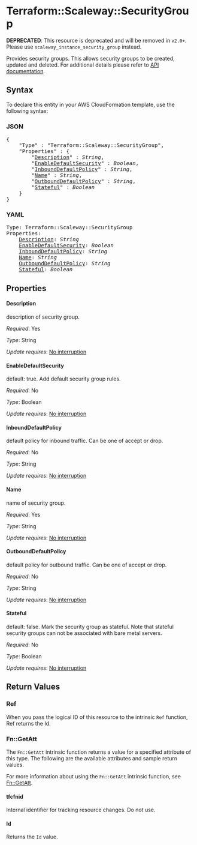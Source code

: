 # Terraform::Scaleway::SecurityGroup

**DEPRECATED**: This resource is deprecated and will be removed in `v2.0+`.
Please use `scaleway_instance_security_group` instead.

Provides security groups. This allows security groups to be created, updated and deleted.
For additional details please refer to [API documentation](https://developer.scaleway.com/#security-groups).

## Syntax

To declare this entity in your AWS CloudFormation template, use the following syntax:

### JSON

<pre>
{
    "Type" : "Terraform::Scaleway::SecurityGroup",
    "Properties" : {
        "<a href="#description" title="Description">Description</a>" : <i>String</i>,
        "<a href="#enabledefaultsecurity" title="EnableDefaultSecurity">EnableDefaultSecurity</a>" : <i>Boolean</i>,
        "<a href="#inbounddefaultpolicy" title="InboundDefaultPolicy">InboundDefaultPolicy</a>" : <i>String</i>,
        "<a href="#name" title="Name">Name</a>" : <i>String</i>,
        "<a href="#outbounddefaultpolicy" title="OutboundDefaultPolicy">OutboundDefaultPolicy</a>" : <i>String</i>,
        "<a href="#stateful" title="Stateful">Stateful</a>" : <i>Boolean</i>
    }
}
</pre>

### YAML

<pre>
Type: Terraform::Scaleway::SecurityGroup
Properties:
    <a href="#description" title="Description">Description</a>: <i>String</i>
    <a href="#enabledefaultsecurity" title="EnableDefaultSecurity">EnableDefaultSecurity</a>: <i>Boolean</i>
    <a href="#inbounddefaultpolicy" title="InboundDefaultPolicy">InboundDefaultPolicy</a>: <i>String</i>
    <a href="#name" title="Name">Name</a>: <i>String</i>
    <a href="#outbounddefaultpolicy" title="OutboundDefaultPolicy">OutboundDefaultPolicy</a>: <i>String</i>
    <a href="#stateful" title="Stateful">Stateful</a>: <i>Boolean</i>
</pre>

## Properties

#### Description

description of security group.

_Required_: Yes

_Type_: String

_Update requires_: [No interruption](https://docs.aws.amazon.com/AWSCloudFormation/latest/UserGuide/using-cfn-updating-stacks-update-behaviors.html#update-no-interrupt)

#### EnableDefaultSecurity

default: true. Add default security group rules.

_Required_: No

_Type_: Boolean

_Update requires_: [No interruption](https://docs.aws.amazon.com/AWSCloudFormation/latest/UserGuide/using-cfn-updating-stacks-update-behaviors.html#update-no-interrupt)

#### InboundDefaultPolicy

default policy for inbound traffic. Can be one of accept or drop.

_Required_: No

_Type_: String

_Update requires_: [No interruption](https://docs.aws.amazon.com/AWSCloudFormation/latest/UserGuide/using-cfn-updating-stacks-update-behaviors.html#update-no-interrupt)

#### Name

name of security group.

_Required_: Yes

_Type_: String

_Update requires_: [No interruption](https://docs.aws.amazon.com/AWSCloudFormation/latest/UserGuide/using-cfn-updating-stacks-update-behaviors.html#update-no-interrupt)

#### OutboundDefaultPolicy

default policy for outbound traffic. Can be one of accept or drop.

_Required_: No

_Type_: String

_Update requires_: [No interruption](https://docs.aws.amazon.com/AWSCloudFormation/latest/UserGuide/using-cfn-updating-stacks-update-behaviors.html#update-no-interrupt)

#### Stateful

default: false. Mark the security group as stateful. Note that stateful security groups can not be associated with bare metal servers.

_Required_: No

_Type_: Boolean

_Update requires_: [No interruption](https://docs.aws.amazon.com/AWSCloudFormation/latest/UserGuide/using-cfn-updating-stacks-update-behaviors.html#update-no-interrupt)

## Return Values

### Ref

When you pass the logical ID of this resource to the intrinsic `Ref` function, Ref returns the Id.

### Fn::GetAtt

The `Fn::GetAtt` intrinsic function returns a value for a specified attribute of this type. The following are the available attributes and sample return values.

For more information about using the `Fn::GetAtt` intrinsic function, see [Fn::GetAtt](https://docs.aws.amazon.com/AWSCloudFormation/latest/UserGuide/intrinsic-function-reference-getatt.html).

#### tfcfnid

Internal identifier for tracking resource changes. Do not use.

#### Id

Returns the <code>Id</code> value.

